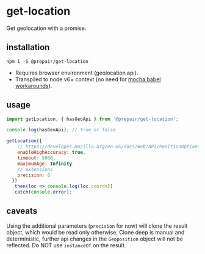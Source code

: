 # get-location

Get geolocation with a promise.

## installation

```shell
npm i -S @prepair/get-location
```

* Requires browser environment (geolocation api).
* Transpiled to node v6+ context (no need for [mocha babel workarounds](https://github.com/react-native-material-design/react-native-material-design/issues/103)).

## usage

```js
import getLocation, { hasGeoApi } from '@prepair/get-location';

console.log(hasGeoApi); // true or false

getLocation({
    // https://developer.mozilla.org/en-US/docs/Web/API/PositionOptions
    enableHighAccuracy: true,
    timeout: 5000,
    maximumAge: Infinity
    // extensions
    precision: 6
  })
  .then(loc => console.log(loc.coords))
  .catch(console.error);
```

## caveats

Using the additional parameters (`precision` for now) will clone the result object,
which would be read only otherwise. Clone deep is manual and deterministic, further
api changes in the `Geoposition` object will not be reflected. Do NOT use `instanceOf`
on the result.
